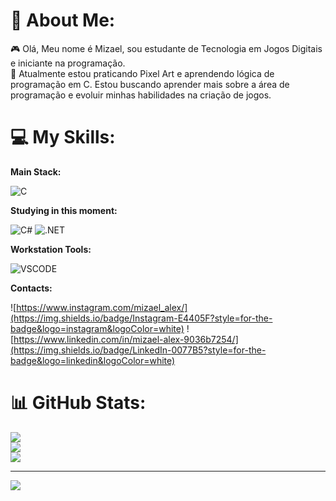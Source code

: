# 💫 About Me:
🎮 Olá, Meu nome é Mizael, sou estudante de Tecnologia em Jogos Digitais e iniciante na programação.<br>🌱 Atualmente estou praticando Pixel Art e aprendendo lógica de programação em C. Estou buscando aprender mais sobre a área de programação e evoluir minhas habilidades na criação de jogos.

# 💻 My Skills:
**Main Stack:**

![C](https://img.shields.io/badge/c-%2300599C.svg?style=for-the-badge&logo=c&logoColor=white)

**Studying in this moment:**

![C#](https://img.shields.io/badge/C%23-239120?style=for-the-badge&logo=csharp&logoColor=white) ![.NET](https://img.shields.io/badge/.NET-512BD4?style=for-the-badge&logo=dotnet&logoColor=white)

**Workstation Tools:**

![VSCODE](https://img.shields.io/badge/VSCode-0078D4?style=for-the-badge&logo=visual%20studio%20code&logoColor=white)

**Contacts:**

![https://www.instagram.com/mizael_alex/](https://img.shields.io/badge/Instagram-E4405F?style=for-the-badge&logo=instagram&logoColor=white) ![https://www.linkedin.com/in/mizael-alex-9036b7254/](https://img.shields.io/badge/LinkedIn-0077B5?style=for-the-badge&logo=linkedin&logoColor=white)

# 📊 GitHub Stats:
![](https://github-readme-stats.vercel.app/api?username=MizaelAlex&theme=radical&hide_border=false&include_all_commits=false&count_private=false)<br/>
![](https://github-readme-streak-stats.herokuapp.com/?user=MizaelAlex&theme=radical&hide_border=false)<br/>
![](https://github-readme-stats.vercel.app/api/top-langs/?username=MizaelAlex&theme=radical&hide_border=false&include_all_commits=false&count_private=false&layout=compact)

---
[![](https://visitcount.itsvg.in/api?id=MizaelAlex&icon=0&color=0)](https://visitcount.itsvg.in)

<!-- Proudly created with GPRM ( https://gprm.itsvg.in ) -->
